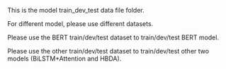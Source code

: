 This is the model train_dev_test data file folder.

For different model, please use different datasets.

Please use the BERT train/dev/test dataset to train/dev/test BERT model.

Please use the other train/dev/test dataset to train/dev/test other two models (BiLSTM+Attention and HBDA).
